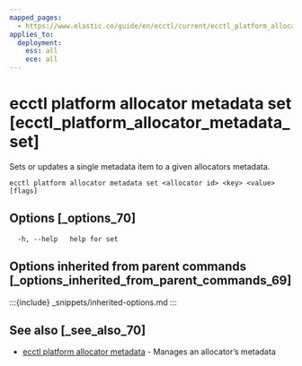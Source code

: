 ```yaml
---
mapped_pages:
  - https://www.elastic.co/guide/en/ecctl/current/ecctl_platform_allocator_metadata_set.html
applies_to:
  deployment:
    ess: all
    ece: all
---
```


# ecctl platform allocator metadata set [ecctl_platform_allocator_metadata_set]

Sets or updates a single metadata item to a given allocators metadata.

```
ecctl platform allocator metadata set <allocator id> <key> <value> [flags]
```


## Options [_options_70]

```
  -h, --help   help for set
```


## Options inherited from parent commands [_options_inherited_from_parent_commands_69]

:::{include} _snippets/inherited-options.md
:::


## See also [_see_also_70]

* [ecctl platform allocator metadata](/reference/ecctl_platform_allocator_metadata.md)	 - Manages an allocator’s metadata

